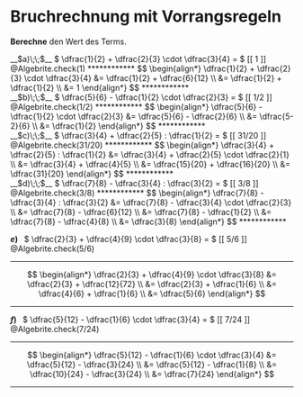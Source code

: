 <!--
version:  0.0.1

language: de

@style
input {
    text-align: center;
}

.flex-container {
    display: flex;
    flex-wrap: wrap;
    align-items: stretch;
    gap: 20px;
}

.flex-child {
    flex: 1;
    min-width: 350px;
    margin-right: 20px;
}

@media (max-width: 400px) {
    .flex-child {
        flex: 100%;
        margin-right: 0;
    }
}
@end

formula: \carry   \textcolor{red}{\scriptsize #1}
formula: \digit   \rlap{\carry{#1}}\phantom{#2}#2
formula: \permil  \text{‰}

import: https://raw.githubusercontent.com/LiaTemplates/Tikz-Jax/main/README.md

script: https://cdn.jsdelivr.net/gh/LiaTemplates/Tikz-Jax@main/dist/index.js

import: https://raw.githubusercontent.com/liaTemplates/algebrite/master/README.md

import: https://raw.githubusercontent.com/LiaTemplates/GGBScript/refs/heads/main/README.md


tags: Bruchrechnung, Vorrangsregeln, mittel, normal, Berechnen

comment: Rechne mit drei Brüchen und beachte die Vorrangsregeln.

author: Martin Lommatzsch

-->




# Bruchrechnung mit Vorrangsregeln



**Berechne** den Wert des Terms.



<section class="flex-container">

<div class="flex-child">
<!-- data-solution-button="5"-->
__$a)\;\;$__ $  \dfrac{1}{2} + \dfrac{2}{3} \cdot \dfrac{3}{4} = $ [[  1  ]]
@Algebrite.check(1)
************
$$
\begin{align*}
\dfrac{1}{2} + \dfrac{2}{3} \cdot \dfrac{3}{4}
&= \dfrac{1}{2} + \dfrac{6}{12} \\
&= \dfrac{1}{2} + \dfrac{1}{2} \\
&= 1
\end{align*}
$$
************
</div>

<div class="flex-child">
<!-- data-solution-button="5"-->
__$b)\;\;$__ $  \dfrac{5}{6} - \dfrac{1}{2} \cdot \dfrac{2}{3} = $ [[  1/2  ]]
@Algebrite.check(1/2)
************
$$
\begin{align*}
\dfrac{5}{6} - \dfrac{1}{2} \cdot \dfrac{2}{3}
&= \dfrac{5}{6} - \dfrac{2}{6} \\
&= \dfrac{5-2}{6} \\
&= \dfrac{1}{2}
\end{align*}
$$
************
</div>

<div class="flex-child">
<!-- data-solution-button="5"-->
__$c)\;\;$__ $  \dfrac{3}{4} + \dfrac{2}{5} : \dfrac{1}{2} = $ [[  31/20  ]]
@Algebrite.check(31/20)
************
$$
\begin{align*}
\dfrac{3}{4} + \dfrac{2}{5} : \dfrac{1}{2}
&= \dfrac{3}{4} + \dfrac{2}{5} \cdot \dfrac{2}{1} \\
&= \dfrac{3}{4} + \dfrac{4}{5} \\
&= \dfrac{15}{20} + \dfrac{16}{20} \\
&= \dfrac{31}{20}
\end{align*}
$$
************
</div>

<div class="flex-child">
<!-- data-solution-button="5"-->
__$d)\;\;$__ $  \dfrac{7}{8} - \dfrac{3}{4} : \dfrac{3}{2} = $ [[  3/8  ]]
@Algebrite.check(3/8)
************
$$
\begin{align*}
\dfrac{7}{8} - \dfrac{3}{4} : \dfrac{3}{2}
&= \dfrac{7}{8} - \dfrac{3}{4} \cdot \dfrac{2}{3} \\
&= \dfrac{7}{8} - \dfrac{6}{12} \\
&= \dfrac{7}{8} - \dfrac{1}{2} \\
&= \dfrac{7}{8} - \dfrac{4}{8} \\
&= \dfrac{3}{8}
\end{align*}
$$
************
</div>

<div class="flex-child">

<!-- data-solution-button="5"-->
__$e)\;\;$__ $  \dfrac{2}{3} + \dfrac{4}{9} \cdot \dfrac{3}{8} = $ [[  5/6  ]]
@Algebrite.check(5/6)
************
$$
\begin{align*}
\dfrac{2}{3} + \dfrac{4}{9} \cdot \dfrac{3}{8}
&= \dfrac{2}{3} + \dfrac{12}{72} \\
&= \dfrac{2}{3} + \dfrac{1}{6} \\
&= \dfrac{4}{6} + \dfrac{1}{6} \\
&= \dfrac{5}{6}
\end{align*}
$$
************
</div>

<div class="flex-child">

<!-- data-solution-button="5"-->
__$f)\;\;$__ $  \dfrac{5}{12} - \dfrac{1}{6} \cdot \dfrac{3}{4} = $ [[  7/24  ]]
@Algebrite.check(7/24)
************
$$
\begin{align*}
\dfrac{5}{12} - \dfrac{1}{6} \cdot \dfrac{3}{4}
&= \dfrac{5}{12} - \dfrac{3}{24} \\
&= \dfrac{5}{12} - \dfrac{1}{8} \\
&= \dfrac{10}{24} - \dfrac{3}{24} \\
&= \dfrac{7}{24}
\end{align*}
$$
************
</div>

</section>




